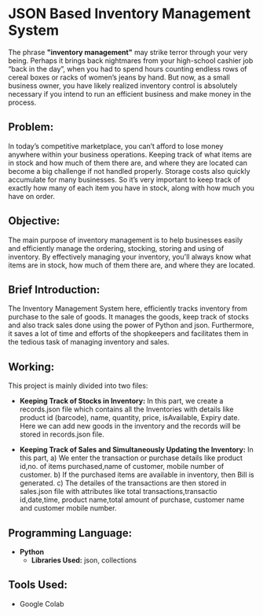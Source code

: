 # JSON Based Inventory Management System

The phrase **"inventory management"** may strike terror through your very being. Perhaps it brings back nightmares from your high-school cashier job “back in the day”, when you had to spend hours counting endless rows of cereal boxes or racks of women’s jeans by hand. But now, as a small business owner, you have likely realized inventory control is absolutely necessary if you intend to run an efficient business and make money in the process.

## Problem:
In today’s competitive marketplace, you can’t afford to lose money anywhere within your business operations. Keeping track of what items are in stock and how much of them there are, and where they are located can become a big challenge if not handled properly. Storage costs also quickly accumulate for many businesses. So it’s very important to keep track of exactly how many of each item you have in stock, along with how much you have on order.

## Objective:
The main purpose of inventory management is to help businesses easily and efficiently manage the ordering, stocking, storing and using of inventory. By effectively managing your inventory, you'll always know what items are in stock, how much of them there are, and where they are located.

## Brief Introduction:
The Inventory Management System here, efficiently tracks inventory from purchase to the sale of goods. It manages the goods, keep track of stocks and also track sales done using the power of Python and json. Furthermore, it saves a lot of time and efforts of the shopkeepers and facilitates them in the tedious task of managing inventory and sales.

## Working:
This project is mainly divided into two files:

 - **Keeping Track of Stocks in Inventory:** In this part, we create a records.json file which contains all the Inventories with details like product id (barcode), name, quantity, price, isAvailable, Expiry date. Here we can add new goods in the inventory and the records will be stored in records.json file.

- **Keeping Track of Sales and Simultaneously Updating the Inventory:** In this part, a) We enter the transaction or purchase details like product id,no. of items purchased,name of customer, mobile number of customer. b) If the purchased items are available in inventory, then Bill is generated. c) The detailes of the transactions are then stored in sales.json file with attributes like total transactions,transactio id,date,time, product name,total amount of purchase, customer name and customer mobile number.

## Programming Language:
- **Python** 
  - **Libraries Used:** json, collections
 
## Tools Used:
- Google Colab

